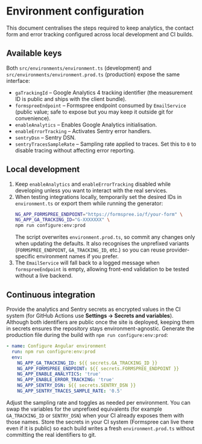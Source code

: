 # Environment configuration

This document centralises the steps required to keep analytics, the contact form and error tracking configured across local development and CI builds.

## Available keys

Both `src/environments/environment.ts` (development) and `src/environments/environment.prod.ts` (production) expose the same interface:

- `gaTrackingId` – Google Analytics 4 tracking identifier (the measurement ID is public and ships with the client bundle).
- `formspreeEndpoint` – Formspree endpoint consumed by `EmailService` (public value; safe to expose but you may keep it outside git for convenience).
- `enableAnalytics` – Enables Google Analytics initialisation.
- `enableErrorTracking` – Activates Sentry error handlers.
- `sentryDsn` – Sentry DSN.
- `sentryTracesSampleRate` – Sampling rate applied to traces. Set this to `0` to disable tracing without affecting error reporting.

## Local development

1. Keep `enableAnalytics` and `enableErrorTracking` disabled while developing unless you want to interact with the real services.
2. When testing integrations locally, temporarily set the desired IDs in `environment.ts` or export them while running the generator:
   ```bash
   NG_APP_FORMSPREE_ENDPOINT="https://formspree.io/f/your-form" \
   NG_APP_GA_TRACKING_ID="G-XXXXXXX" \
   npm run configure:env:prod
   ```
   The script overwrites `environment.prod.ts`, so commit any changes only when updating the defaults.
   It also recognises the unprefixed variants (`FORMSPREE_ENDPOINT`, `GA_TRACKING_ID`, etc.) so you can reuse provider-specific environment names if you prefer.
3. The `EmailService` will fall back to a logged message when `formspreeEndpoint` is empty, allowing front-end validation to be tested without a live backend.

## Continuous integration

Provide the analytics and Sentry secrets as encrypted values in the CI system (for GitHub Actions use **Settings → Secrets and variables**). Although both identifiers are public once the site is deployed, keeping them in secrets ensures the repository stays environment-agnostic. Generate the production file during the build with `npm run configure:env:prod`:

```yaml
- name: Configure Angular environment
  run: npm run configure:env:prod
  env:
    NG_APP_GA_TRACKING_ID: ${{ secrets.GA_TRACKING_ID }}
    NG_APP_FORMSPREE_ENDPOINT: ${{ secrets.FORMSPREE_ENDPOINT }}
    NG_APP_ENABLE_ANALYTICS: 'true'
    NG_APP_ENABLE_ERROR_TRACKING: 'true'
    NG_APP_SENTRY_DSN: ${{ secrets.SENTRY_DSN }}
    NG_APP_SENTRY_TRACES_SAMPLE_RATE: '0.5'
```

Adjust the sampling rate and toggles as needed per environment. You can swap the variables for the unprefixed equivalents (for example `GA_TRACKING_ID` or `SENTRY_DSN`) when your CI already exposes them with those names. Store the secrets in your CI system (Formspree can live there even if it is public) so each build writes a fresh `environment.prod.ts` without committing the real identifiers to git.
